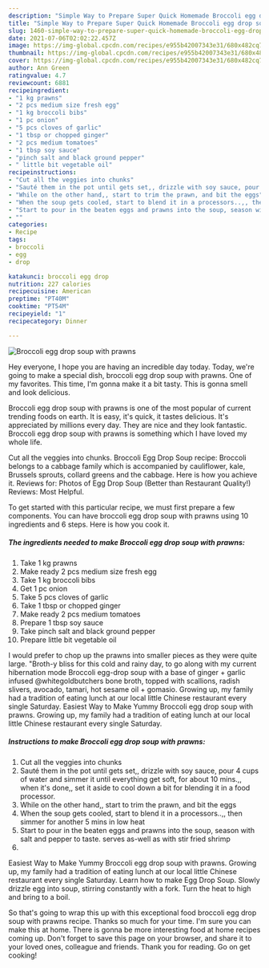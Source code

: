 ```yaml
---
description: "Simple Way to Prepare Super Quick Homemade Broccoli egg drop soup with prawns"
title: "Simple Way to Prepare Super Quick Homemade Broccoli egg drop soup with prawns"
slug: 1460-simple-way-to-prepare-super-quick-homemade-broccoli-egg-drop-soup-with-prawns
date: 2021-07-06T02:02:22.457Z
image: https://img-global.cpcdn.com/recipes/e955b42007343e31/680x482cq70/broccoli-egg-drop-soup-with-prawns-recipe-main-photo.jpg
thumbnail: https://img-global.cpcdn.com/recipes/e955b42007343e31/680x482cq70/broccoli-egg-drop-soup-with-prawns-recipe-main-photo.jpg
cover: https://img-global.cpcdn.com/recipes/e955b42007343e31/680x482cq70/broccoli-egg-drop-soup-with-prawns-recipe-main-photo.jpg
author: Ann Green
ratingvalue: 4.7
reviewcount: 6881
recipeingredient:
- "1 kg prawns"
- "2 pcs medium size fresh egg"
- "1 kg broccoli bibs"
- "1 pc onion"
- "5 pcs cloves of garlic"
- "1 tbsp or chopped ginger"
- "2 pcs medium tomatoes"
- "1 tbsp soy sauce"
- "pinch salt and black ground pepper"
- " little bit vegetable oil"
recipeinstructions:
- "Cut all the veggies into chunks"
- "Sauté them in the pot until gets set,, drizzle with soy sauce, pour 4 cups of water and simmer it until everything get soft, for about 10 mins.,, when it&#39;s done,, set it aside to cool down a bit for blending it in a food processor."
- "While on the other hand,, start to trim the prawn, and bit the eggs"
- "When the soup gets cooled, start to blend it in a processors..,, then simmer for another 5 mins in low heat"
- "Start to pour in the beaten eggs and prawns into the soup, season with salt and pepper to taste. serves as-well as with stir fried shrimp"
- ""
categories:
- Recipe
tags:
- broccoli
- egg
- drop

katakunci: broccoli egg drop 
nutrition: 227 calories
recipecuisine: American
preptime: "PT40M"
cooktime: "PT54M"
recipeyield: "1"
recipecategory: Dinner

---
```



![Broccoli egg drop soup with prawns](https://img-global.cpcdn.com/recipes/e955b42007343e31/680x482cq70/broccoli-egg-drop-soup-with-prawns-recipe-main-photo.jpg)

Hey everyone, I hope you are having an incredible day today. Today, we're going to make a special dish, broccoli egg drop soup with prawns. One of my favorites. This time, I'm gonna make it a bit tasty. This is gonna smell and look delicious.

Broccoli egg drop soup with prawns is one of the most popular of current trending foods on earth. It is easy, it's quick, it tastes delicious. It's appreciated by millions every day. They are nice and they look fantastic. Broccoli egg drop soup with prawns is something which I have loved my whole life.

Cut all the veggies into chunks. Broccoli Egg Drop Soup recipe: Broccoli belongs to a cabbage family which is accompanied by cauliflower, kale, Brussels sprouts, collard greens and the cabbage. Here is how you achieve it. Reviews for: Photos of Egg Drop Soup (Better than Restaurant Quality!) Reviews: Most Helpful.


To get started with this particular recipe, we must first prepare a few components. You can have broccoli egg drop soup with prawns using 10 ingredients and 6 steps. Here is how you cook it.

<!--inarticleads1-->

##### The ingredients needed to make Broccoli egg drop soup with prawns:

1. Take 1 kg prawns
1. Make ready 2 pcs medium size fresh egg
1. Take 1 kg broccoli bibs
1. Get 1 pc onion
1. Take 5 pcs cloves of garlic
1. Take 1 tbsp or chopped ginger
1. Make ready 2 pcs medium tomatoes
1. Prepare 1 tbsp soy sauce
1. Take pinch salt and black ground pepper
1. Prepare  little bit vegetable oil


I would prefer to chop up the prawns into smaller pieces as they were quite large. &#34;Broth-y bliss for this cold and rainy day, to go along with my current hibernation mode Broccoli egg-drop soup with a base of ginger + garlic infused @whitegoldbutchers bone broth, topped with scallions, radish slivers, avocado, tamari, hot sesame oil + gomasio. Growing up, my family had a tradition of eating lunch at our local little Chinese restaurant every single Saturday. Easiest Way to Make Yummy Broccoli egg drop soup with prawns. Growing up, my family had a tradition of eating lunch at our local little Chinese restaurant every single Saturday. 

<!--inarticleads2-->

##### Instructions to make Broccoli egg drop soup with prawns:

1. Cut all the veggies into chunks
1. Sauté them in the pot until gets set,, drizzle with soy sauce, pour 4 cups of water and simmer it until everything get soft, for about 10 mins.,, when it&#39;s done,, set it aside to cool down a bit for blending it in a food processor.
1. While on the other hand,, start to trim the prawn, and bit the eggs
1. When the soup gets cooled, start to blend it in a processors..,, then simmer for another 5 mins in low heat
1. Start to pour in the beaten eggs and prawns into the soup, season with salt and pepper to taste. serves as-well as with stir fried shrimp
1. 


Easiest Way to Make Yummy Broccoli egg drop soup with prawns. Growing up, my family had a tradition of eating lunch at our local little Chinese restaurant every single Saturday. Learn how to make Egg Drop Soup. Slowly drizzle egg into soup, stirring constantly with a fork. Turn the heat to high and bring to a boil. 

So that's going to wrap this up with this exceptional food broccoli egg drop soup with prawns recipe. Thanks so much for your time. I'm sure you can make this at home. There is gonna be more interesting food at home recipes coming up. Don't forget to save this page on your browser, and share it to your loved ones, colleague and friends. Thank you for reading. Go on get cooking!
